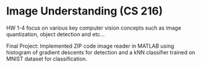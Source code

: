# Image Understanding (CS 216)

HW 1-4 focus on various key computer vision concepts such as image quantization, object detection and etc...

Final Project:
Implemented ZIP code image reader in MATLAB using histogram of gradient descents for detection and a kNN classifier trained on MNIST dataset for classification.
